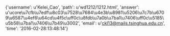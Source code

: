 {'username': u'Kelei_Cao', 'path': u'wd1212/1212.html', 'answer': u'ucore\u7cfb\u7edf\u8c03\u7528\u7684\u4e3b\u8981\u5206\u7c7b\u6709\u6587\u4ef6\u64cd\u4f5c\uff0c\u8fdb\u7a0b\u7ba1\u7406\uff0c\u5185\u5b58\u7ba1\u7406\u7b49\u3002', 'email': u'ckl13@mails.tsinghua.edu.cn', 'time': '2016-02-28:13:48:14'}